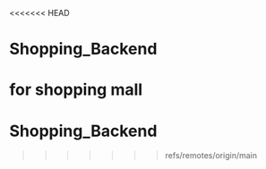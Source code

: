 <<<<<<< HEAD
# Shopping_Backend

for shopping mall
=======
# Shopping_Backend
>>>>>>> refs/remotes/origin/main
